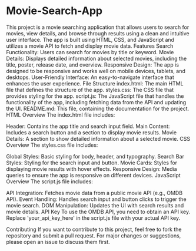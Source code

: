 # Movie-Search-App
This project is a movie searching application that allows users to search for movies, view details, and browse through results using a clean and intuitive user interface. The app is built using HTML, CSS, and JavaScript and utilizes a movie API to fetch and display movie data.
Features
Search Functionality: Users can search for movies by title or keyword.
Movie Details: Displays detailed information about selected movies, including the title, poster, release date, and overview.
Responsive Design: The app is designed to be responsive and works well on mobile devices, tablets, and desktops.
User-Friendly Interface: An easy-to-navigate interface that enhances the user experience.
File Structure
index.html: The main HTML file that defines the structure of the app.
styles.css: The CSS file that provides styling for the app.
script.js: The JavaScript file that handles the functionality of the app, including fetching data from the API and updating the UI.
README.md: This file, containing the documentation for the project.
HTML Overview
The index.html file includes:

Header: Contains the app title and search input field.
Main Content: Includes a search button and a section to display movie results.
Movie Details: A section to show detailed information about a selected movie.
CSS Overview
The styles.css file includes:

Global Styles: Basic styling for body, header, and typography.
Search Bar Styles: Styling for the search input and button.
Movie Cards: Styles for displaying movie results with hover effects.
Responsive Design: Media queries to ensure the app is responsive on different devices.
JavaScript Overview
The script.js file includes:

API Integration: Fetches movie data from a public movie API (e.g., OMDB API).
Event Handling: Handles search input and button clicks to trigger the movie search.
DOM Manipulation: Updates the UI with search results and movie details.
API Key
To use the OMDB API, you need to obtain an API key. Replace 'your_api_key_here' in the script.js file with your actual API key.

Contributing
If you want to contribute to this project, feel free to fork the repository and submit a pull request. For major changes or suggestions, please open an issue to discuss them first.

